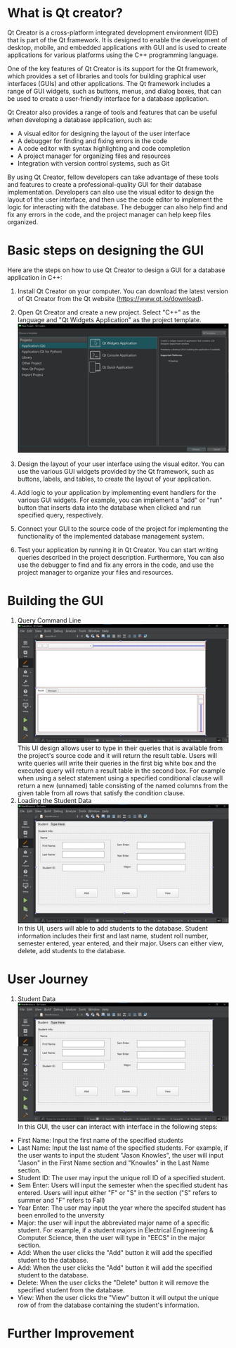 # What is Qt creator?
Qt Creator is a cross-platform integrated development environment (IDE) that is part of the Qt framework. It is designed to enable the development of desktop, mobile, and embedded applications with GUI and is used to create applications for various platforms using the C++ programming language.

One of the key features of Qt Creator is its support for the Qt framework, which provides a set of libraries and tools for building graphical user interfaces (GUIs) and other applications. The Qt framework includes a range of GUI widgets, such as buttons, menus, and dialog boxes, that can be used to create a user-friendly interface for a database application.

Qt Creator also provides a range of tools and features that can be useful when developing a database application, such as:

* A visual editor for designing the layout of the user interface
* A debugger for finding and fixing errors in the code
* A code editor with syntax highlighting and code completion
* A project manager for organizing files and resources
* Integration with version control systems, such as Git

By using Qt Creator, fellow developers can take advantage of these tools and features to create a professional-quality GUI for their database implementation. Developers can also use the visual editor to design the layout of the user interface, and then use the code editor to implement the logic for interacting with the database. The debugger can also help find and fix any errors in the code, and the project manager can help keep files organized.

# Basic steps on designing the GUI
Here are the steps on how to use Qt Creator to design a GUI for a database application in C++:

1. Install Qt Creator on your computer. You can download the latest version of Qt Creator from the Qt website (https://www.qt.io/download).

2. Open Qt Creator and create a new project. Select "C++" as the language and "Qt Widgets Application" as the project template.
![Alt text](screenshots/ss_qt_widget_app.jpg)
3. Design the layout of your user interface using the visual editor. You can use the various GUI widgets provided by the Qt framework, such as buttons, labels, and tables, to create the layout of your application.

4. Add logic to your application by implementing event handlers for the various GUI widgets. For example, you can implement a "add" or "run" button that inserts data into the database when clicked and run specified query, respectively.

5. Connect your GUI to the source code of the project for implementing the functionality of the implemented database management system.

6. Test your application by running it in Qt Creator. You can start writing queries described in the project description. Furthermore, You can also use the debugger to find and fix any errors in the code, and use the project manager to organize your files and resources.

# Building the GUI
1. Query Command Line
![Alt text](screenshots/ss_query_tab.jpg)
This UI design allows user to type in their queries that is available from the project's source code and it will return the result table. Users will write queries will write their queries in the first big white box and the executed query will return a result table in the second box. For example when using a select statement using a specified conditional clause will return a new (unnamed) table
consisting of the named columns from the given table from all rows that satisfy the condition clause.
2. Loading the Student Data
![Alt text](screenshots/ss_load_student.jpg)
In this UI, users will able to add students to the database. Student information includes their first and last name, student roll number, semester entered, year entered, and their major. Users can either view, delete, add students to the database.
# User Journey
1. Student Data
![Alt text](screenshots/ss_load_student.jpg)
In this GUI, the user can interact with interface in the following steps:
* First Name: Input the first name of the specified students
* Last Name: Input the last name of the specified students. For example, if the user wants to input the student "Jason Knowles", the user will input "Jason" in the First Name section and "Knowles" in the Last Name section.
* Student ID: The user may input the unique roll ID of a specified student.
* Sem Enter: Users will input the semester when the specified student has entered. Users will input either "F" or "S" in the section ("S" refers to summer and "F" refers to Fall)
* Year Enter: The user may input the year where the specifed student has been enrolled to the unversity
* Major: the user will input the abbreviated major name of a specific student. For example, if a student majors in Electrical Engineering & Computer Science, then the user will type in "EECS" in the major section.
* Add: When the user clicks the "Add" button it will add the specified student to the database.
* Add: When the user clicks the "Add" button it will add the specified student to the database.
* Delete: When the user clicks the "Delete" button it will remove the specified student from the database.
* View: When the user clicks the "View" button it will output the unique row of from the database containing the student's information.
# Further Improvement